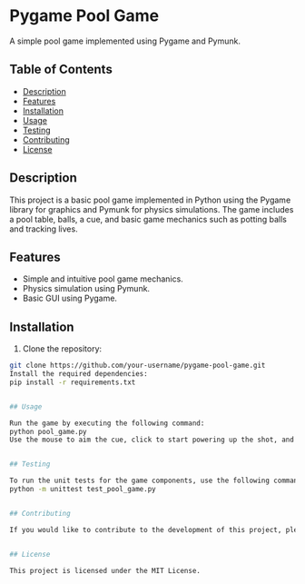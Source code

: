 # Pygame Pool Game

A simple pool game implemented using Pygame and Pymunk.


## Table of Contents

- [Description](#description)
- [Features](#features)
- [Installation](#installation)
- [Usage](#usage)
- [Testing](#testing)
- [Contributing](#contributing)
- [License](#license)


## Description

This project is a basic pool game implemented in Python using the Pygame library for graphics and Pymunk for physics simulations. The game includes a pool table, balls, a cue, and basic game mechanics such as potting balls and tracking lives.


## Features

- Simple and intuitive pool game mechanics.
- Physics simulation using Pymunk.
- Basic GUI using Pygame.


## Installation

1. Clone the repository:

```bash
git clone https://github.com/your-username/pygame-pool-game.git
Install the required dependencies:
pip install -r requirements.txt


## Usage

Run the game by executing the following command:
python pool_game.py
Use the mouse to aim the cue, click to start powering up the shot, and release to take a shot. The game includes lives, and you win by potting all balls or lose if you run out of lives.


## Testing

To run the unit tests for the game components, use the following command:
python -m unittest test_pool_game.py


## Contributing

If you would like to contribute to the development of this project, please follow the contribution guidelines.


## License

This project is licensed under the MIT License.
